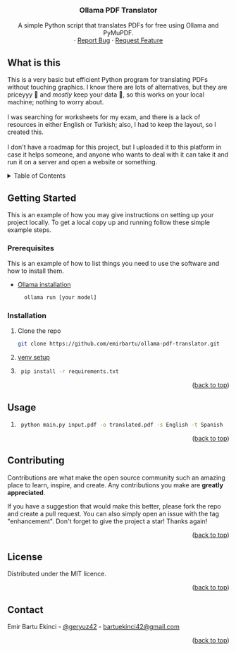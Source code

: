 <!-- Improved compatibility of back to top link: See: https://github.com/othneildrew/Best-README-Template/pull/73 -->
<a id="readme-top"></a>
<!--
*** Thanks for checking out the Best-README-Template. If you have a suggestion
*** that would make this better, please fork the repo and create a pull request
*** or simply open an issue with the tag "enhancement".
*** Don't forget to give the project a star!
*** Thanks again! Now go create something AMAZING! :D
-->


<!-- PROJECT SHIELDS -->
<!--
*** I'm using markdown "reference style" links for readability.
*** Reference links are enclosed in brackets [ ] instead of parentheses ( ).
*** See the bottom of this document for the declaration of the reference variables
*** for contributors-url, forks-url, etc. This is an optional, concise syntax you may use.
*** https://www.markdownguide.org/basic-syntax/#reference-style-links
-->
<!-- PROJECT LOGO -->
<br />
<div align="center">
  <a href="https://github.com/emirbartu/ollama-pdf-translator">
  </a>

<h3 align="center">Ollama PDF Translator</h3>

  <p align="center">
    A simple Python script that translates PDFs for free using Ollama and PyMuPDF.
    <br />
    &middot;
    <a href="https://github.com/emirbartu/ollama-pdf-translator/issues/new?labels=bug&template=bug-report---.md">Report Bug</a>
    &middot;
    <a href="https://github.com/emirbartu/ollama-pdf-translator/issues/new?labels=enhancement&template=feature-request---.md">Request Feature</a>
  </p>
</div>

## What is this

This is a very basic but efficient Python program for translating PDFs without touching graphics. I know there are lots of alternatives, but they are priceyyy 🤑 and _mostly_ keep your data 🤗, so this works on your local machine; nothing to worry about. 
<br><br> 
I was searching for worksheets for my exam, and there is a lack of resources in either English or Turkish; also, I had to keep the layout, so I created this. 
<br><br> 
I don't have a roadmap for this project, but I uploaded it to this platform in case it helps someone, and anyone who wants to deal with it can take it and run it on a server and open a website or something.

<!-- - [ ] Feature 1
- [ ] Feature 2
- [ ] Feature 3
    - [ ] Nested Feature
See the [open issues](https://github.com/emirbartu/ollama-pdf-translator/issues) for a full list of proposed features (and known issues). -->



<!-- TABLE OF CONTENTS -->
<details>
  <summary>Table of Contents</summary>
  <ol>
    <!-- <li><a href="#built-with">Built With</a></li> -->
    <li>
      <a href="#getting-started">Getting Started</a>
      <ul>
        <li><a href="#prerequisites">Prerequisites</a></li>
        <li><a href="#installation">Installation</a></li>
      </ul>
    </li>
    <li><a href="#usage">Usage</a></li>
    <li><a href="#contributing">Contributing</a></li>
    <li><a href="#license">License</a></li>
    <li><a href="#contact">Contact</a></li>
    <!-- <li><a href="#acknowledgments">Acknowledgments</a></li> -->
  </ol>
</details>

<!-- ### Built With

* [![Next][Next.js]][Next-url]
* [![React][React.js]][React-url]
* [![Vue][Vue.js]][Vue-url]
* [![Angular][Angular.io]][Angular-url]
* [![Svelte][Svelte.dev]][Svelte-url]
* [![Laravel][Laravel.com]][Laravel-url]
* [![Bootstrap][Bootstrap.com]][Bootstrap-url]
* [![JQuery][JQuery.com]][JQuery-url]
 -->

<!-- GETTING STARTED -->
## Getting Started

This is an example of how you may give instructions on setting up your project locally.
To get a local copy up and running follow these simple example steps.

### Prerequisites

This is an example of how to list things you need to use the software and how to install them.
* [Ollama installation](https://ollama.com/) 
  ```sh
    ollama run [your model]
  ```

### Installation

1. Clone the repo
   ```sh
   git clone https://github.com/emirbartu/ollama-pdf-translator.git
   ```
2.  [venv setup](https://freecodecamp.org/news/how-to-setup-virtual-environments-in-python/) 

3. ```sh
    pip install -r requirements.txt
    ```

<p align="right">(<a href="#readme-top">back to top</a>)</p>



<!-- USAGE EXAMPLES -->
## Usage

1. ```sh
    python main.py input.pdf -o translated.pdf -s English -t Spanish
    ```
<p align="right">(<a href="#readme-top">back to top</a>)</p>


<!-- CONTRIBUTING -->
## Contributing

Contributions are what make the open source community such an amazing place to learn, inspire, and create. Any contributions you make are **greatly appreciated**.

If you have a suggestion that would make this better, please fork the repo and create a pull request. You can also simply open an issue with the tag "enhancement".
Don't forget to give the project a star! Thanks again!

<p align="right">(<a href="#readme-top">back to top</a>)</p>
<!-- 
### Top contributors:

<a href="https://github.com/emirbartu/ollama-pdf-translator/graphs/contributors">
  <img src="https://contrib.rocks/image?repo=github_username/repo_name" alt="contrib.rocks image" />
</a>

 -->

<!-- LICENSE -->
## License

Distributed under the MIT licence.

<p align="right">(<a href="#readme-top">back to top</a>)</p>


<!-- CONTACT -->
## Contact

Emir Bartu Ekinci - [@geryuz42](https://twitter.com/geryuz42) - bartuekinci42@gmail.com
<!-- 
Project Link: [https://github.com/emirbartu/ollama-pdf-translator](https://github.com/emirbartu/ollama-pdf-translator) -->

<p align="right">(<a href="#readme-top">back to top</a>)</p>



<!-- ACKNOWLEDGMENTS
## Acknowledgments

* []()
* []()
* []()

<p align="right">(<a href="#readme-top">back to top</a>)</p> -->



<!-- MARKDOWN LINKS & IMAGES -->
<!-- https://www.markdownguide.org/basic-syntax/#reference-style-links -->
[contributors-shield]: https://img.shields.io/github/contributors/github_username/repo_name.svg?style=for-the-badge
[contributors-url]: https://github.com/emirbartu/ollama-pdf-translator/graphs/contributors
[forks-shield]: https://img.shields.io/github/forks/github_username/repo_name.svg?style=for-the-badge
[forks-url]: https://github.com/emirbartu/ollama-pdf-translator/network/members
[stars-shield]: https://img.shields.io/github/stars/github_username/repo_name.svg?style=for-the-badge
[stars-url]: https://github.com/emirbartu/ollama-pdf-translator/stargazers
[issues-shield]: https://img.shields.io/github/issues/github_username/repo_name.svg?style=for-the-badge
[issues-url]: https://github.com/emirbartu/ollama-pdf-translator/issues
[license-shield]: https://img.shields.io/github/license/github_username/repo_name.svg?style=for-the-badge
[license-url]: https://github.com/emirbartu/ollama-pdf-translator/blob/master/LICENSE.txt
[linkedin-shield]: https://img.shields.io/badge/-LinkedIn-black.svg?style=for-the-badge&logo=linkedin&colorB=555
[linkedin-url]: https://linkedin.com/in/bartuekinci
[product-screenshot]: images/screenshot.png
[Next.js]: https://img.shields.io/badge/next.js-000000?style=for-the-badge&logo=nextdotjs&logoColor=white
[Next-url]: https://nextjs.org/
[React.js]: https://img.shields.io/badge/React-20232A?style=for-the-badge&logo=react&logoColor=61DAFB
[React-url]: https://reactjs.org/
[Vue.js]: https://img.shields.io/badge/Vue.js-35495E?style=for-the-badge&logo=vuedotjs&logoColor=4FC08D
[Vue-url]: https://vuejs.org/
[Angular.io]: https://img.shields.io/badge/Angular-DD0031?style=for-the-badge&logo=angular&logoColor=white
[Angular-url]: https://angular.io/
[Svelte.dev]: https://img.shields.io/badge/Svelte-4A4A55?style=for-the-badge&logo=svelte&logoColor=FF3E00
[Svelte-url]: https://svelte.dev/
[Laravel.com]: https://img.shields.io/badge/Laravel-FF2D20?style=for-the-badge&logo=laravel&logoColor=white
[Laravel-url]: https://laravel.com
[Bootstrap.com]: https://img.shields.io/badge/Bootstrap-563D7C?style=for-the-badge&logo=bootstrap&logoColor=white
[Bootstrap-url]: https://getbootstrap.com
[JQuery.com]: https://img.shields.io/badge/jQuery-0769AD?style=for-the-badge&logo=jquery&logoColor=white
[JQuery-url]: https://jquery.com 
